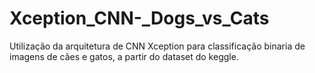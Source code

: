 # Xception_CNN-_Dogs_vs_Cats
Utilização da arquitetura de CNN Xception para classificação binaria de imagens de cães e gatos, a partir do dataset do keggle.
